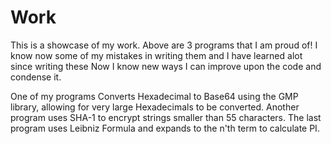 # Work

This is a showcase of my work.
Above are 3 programs that I am proud of! I know now some of my mistakes in writing them and I have learned alot since writing these
Now I know new ways I can improve upon the code and condense it.

One of my programs Converts Hexadecimal to Base64 using the GMP library, allowing for very large Hexadecimals to be converted.
Another program uses SHA-1 to encrypt strings smaller than 55 characters.
The last program uses Leibniz Formula and expands to the n'th term to calculate PI.
